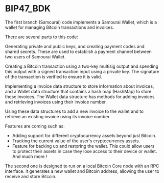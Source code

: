 # BIP47_BDK

The first branch (Samourai) code implements a Samourai Wallet, which is a wallet for managing Bitcoin transactions and invoices.

There are several parts to this code:

Generating private and public keys, and creating payment codes and shared secrets. These are used to establish a payment channel between two users of Samourai Wallet.

Creating a Bitcoin transaction using a two-key multisig output and spending this output with a signed transaction input using a private key. The signature of the transaction is verified to ensure it is valid.

Implementing a Invoice data structure to store information about invoices, and a Wallet data structure that contains a hash map (HashMap) to store these invoices. The Wallet data structure has methods for adding invoices and retrieving invoices using their invoice number.

Using these data structures to add a new invoice to the wallet and to retrieve an existing invoice using its invoice number.

Features are coming such as: 
- Adding support for different cryptocurrency assets beyond just Bitcoin.
- Tracking the current value of the user's cryptocurrency assets.
- Feature for backing up and restoring the wallet. This could allow users to protect their assets in case they lose access to their device or wallet.
And much more !

The second one is designed to run on a local Bitcoin Core node with an RPC interface. It generates a new wallet and Bitcoin address, allowing the user to receive and store Bitcoin.
